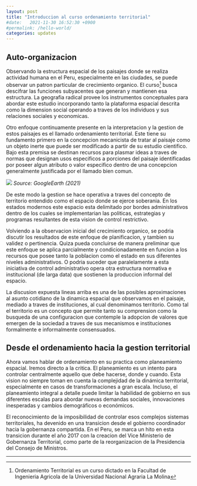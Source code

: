 ```yaml
---
layout: post
title: "Introduccion al curso ordenamiento territorial"
#date:   2021-11-30 16:52:30 +0900
#permalink: /hello-world/
categories: updates
---
```


## Auto-organizacion 

Observando la estructura espacial de los paisajes donde se realiza actividad humana en el Peru, especialmente en las ciudades, se puede observar un patron particular de crecimiento organico.
El curso[^1] busca descifrar las funciones subyacentes que generan y mantienen esa estructura.
La geografia radical provee los instrumentos conceptuales para abordar este estudio incorporando tanto la plataforma espacial descrita como la dimension social operando a traves de los individuos y sus relaciones sociales y economicas.

Otro enfoque continuamente presente en la interpretacion y la gestion de estos paisajes es el llamado ordenamiento territorial. Este tiene su fundamento primero en la concepcion mecanicista de tratar al paisaje como un objeto inerte que puede ser modificado a partir de su estudio cientifico. Bajo esta premisa se destinan recursos para plasmar ideas a traves de normas que designan usos especificos a porciones del paisaje identificadas por poseer algun atributo o valor especifico dentro de una concepcion generalmente justificada por el llamado bien comun.

![](_site/assets/independencia.jpg)
*Source: GoogleEarth (2021)*

De este modo la gestion se hace operativa a traves del concepto de territorio entendido como el espacio donde se ejerce soberania. En los estados modernos este espacio esta delimitado por bordes administrativos dentro de los cuales se implementarian las politicas, estrategias y programas resultantes de esta vision de control restrictivo.

Volviendo a la observacion inicial del crecimiento organico, se podria discutir los resultados de este enfoque de planificacion, y tambien su validez o pertinencia. Quiza pueda concluirse de manera preliminar que este enfoque se aplica parcialmente y condicionadamente en funcion a los recursos que posee tanto la poblacion como el estado en sus diferentes niveles administrativos. O podria suceder que paralelamente a esta iniciativa de control administrativo opera otra estructura normativa e institucional (de larga data) que sostienen la produccion informal del espacio.

La discusion expuesta lineas arriba es una de las posibles aproximaciones al asunto cotidiano de la dinamica espacial que observamos en el paisaje, mediado a traves de instituciones, al cual denominamos territorio. Como tal el territorio es un concepto que permite tanto su comprension como la busqueda de una configuracion que contemple la adopcion de valores que emergen de la sociedad a traves de sus mecanismos e instituciones formalmente e informalmente consensuados.

## Desde el ordenamiento hacia la gestion territorial

Ahora vamos hablar de ordenamiento en su practica como planeamiento espacial. Iremos directo a la critica. El planeamiento es un intento para controlar centralmente aquello que debe hacerse, donde y cuando. Esta vision no siempre toman en cuenta la complejidad de la dinámica territorial, especialmente en casos de transformaciones a gran escala. Incluso, el planeamiento integral a detalle puede limitar la habilidad de gobierno en sus diferentes escalas para abordar nuevas demandas sociales, innovaciones inesperadas y cambios demográficos o económicos.

El reconocimiento de la imposibilidad de controlar esos complejos sistemas territoriales, ha devenido en una transicion desde el gobierno coordinador hacia la gobernanza compartida. En el Peru, se marca un hito en esta transicion durante el año 2017 con la creacion del Vice Ministerio de Gobernanza Territorial, como parte de la reorganizacion de la Presidencia del Consejo de Ministros.

---

[^1]: Ordenamiento Territorial es un curso dictado en la Facultad de Ingenieria Agricola de la Universidad Nacional Agraria La Molina